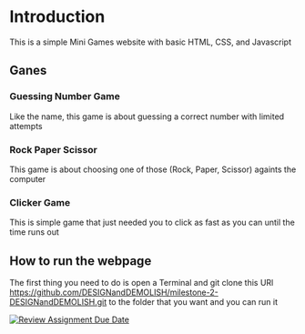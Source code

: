# Introduction
This is a simple Mini Games website with basic HTML, CSS, and Javascript

## Ganes
### Guessing Number Game
Like the name, this game is about guessing a correct number with limited attempts
### Rock Paper Scissor
This game is about choosing one of those (Rock, Paper, Scissor) againts the computer
### Clicker Game
This is simple game that just needed you to click as fast as you can until the time runs out

## How to run the webpage
The first thing you need to do is open a Terminal and git clone this URl https://github.com/DESIGNandDEMOLISH/milestone-2-DESIGNandDEMOLISH.git to the folder that you want and you can run it 


[![Review Assignment Due Date](https://classroom.github.com/assets/deadline-readme-button-22041afd0340ce965d47ae6ef1cefeee28c7c493a6346c4f15d667ab976d596c.svg)](https://classroom.github.com/a/pUNCiVii)
